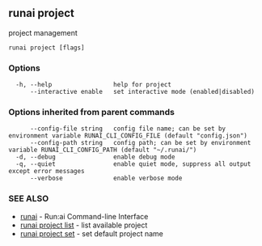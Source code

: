 ## runai project

project management

```
runai project [flags]
```

### Options

```
  -h, --help                 help for project
      --interactive enable   set interactive mode (enabled|disabled)
```

### Options inherited from parent commands

```
      --config-file string   config file name; can be set by environment variable RUNAI_CLI_CONFIG_FILE (default "config.json")
      --config-path string   config path; can be set by environment variable RUNAI_CLI_CONFIG_PATH (default "~/.runai/")
  -d, --debug                enable debug mode
  -q, --quiet                enable quiet mode, suppress all output except error messages
      --verbose              enable verbose mode
```

### SEE ALSO

* [runai](runai.md)	 - Run:ai Command-line Interface
* [runai project list](runai_project_list.md)	 - list available project
* [runai project set](runai_project_set.md)	 - set default project name

